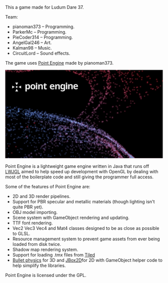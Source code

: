 This a game made for Ludum Dare 37.

Team:

* pianoman373 – Programming.
* ParkerMc – Programming.
* PieCoder314 – Programming.
* AngelGal246 – Art.
* Kalman98 – Music.
* CircuitLord – Sound effects.

The game uses [Point Engine](https://github.com/pianoman373/Point-Engine) made by pianoman373.

![Logo of Point Engine](images/point-engine.png "Point Engine Logo")

Point Engine is a lightweight game engine written in Java that runs off [LWJGL](http://www.lwjgl.org) aimed to help speed
up development with OpenGL by dealing with most of the boilerplate code and still
giving the programmer full access.

Some of the features of Point Engine are:

* 2D and 3D render pipelines.
* Support for PBR specular and metallic materials (though lighting isn't quite PBR yet).
* OBJ model importing.
* Scene system with GameObject rendering and updating.
* TTF font rendering.
* Vec2 Vec3 Vec4 and Mat4 classes designed to be as close as possible to GLSL.
* Resource management system to prevent game assets from ever being loaded from disk twice.
* Shadow map rendering system.
* Support for loading .tmx files from [Tiled](http://www.mapeditor.org/)
* [Bullet physics](https://github.com/nothings/stb) for 3D and [JBox2D](http://jbox2d.org/)for 2D with GameObject helper code to help simplify the libraries.

Point Engine is licensed under the GPL.
